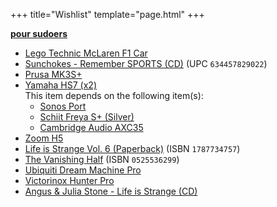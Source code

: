 +++
title="Wishlist"
template="page.html"
+++

**[pour sudoers](https://github.com/doamatto/doamatto.xyz/edit/main/content/wishlist.md)**

- [Lego Technic McLaren F1 Car](https://www.lego.com/en-us/product/mclaren-formula-1-race-car-42141)
- [Sunchokes - Remember SPORTS (CD)](https://remembersports.bandcamp.com/album/sunchokes-deluxe-edition) (UPC `634457829022`)
- [Prusa MK3S+](https://www.prusa3d.com/product/original-prusa-i3-mk3s-kit-3/)
- [Yamaha HS7 (x2)](https://smile.amazon.com/dp/B00CFOXHGS)<br/>
  This item depends on the following item(s):
  - [Sonos Port](https://sonos.com/en-us/shop/port)
  - [Schiit Freya S+ (Silver)](https://www.schiit.com/products/freya-s)
  - [Cambridge Audio AXC35](https://smile.amazon.com/dp/B07SN6BQJ3)
- [Zoom H5](https://zoomcorp.com/en/us/handheld-recorders/handheld-recorders/h5/)
- [Life is Strange Vol. 6 (Paperback)](https://amzn.to/3HhGng5) (ISBN `1787734757`)
- [The Vanishing Half](https://smile.amazon.com/gp/product/0525536299/) (ISBN `0525536299`)
- [Ubiquiti Dream Machine Pro](https://store.ui.com/products/udm-pro)
- [Victorinox Hunter Pro](https://www.victorinox.com/us/en/Products/Swiss-Army-Knives/Outdoor/Hunter-Pro/p/0.9411.M63)
- [Angus & Julia Stone - Life is Strange (CD)](https://www.discogs.com/release/20983417-Angus-Julia-Stone-Life-Is-Strange)
